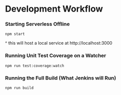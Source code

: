 # Development Workflow

### Starting Serverless Offline

`npm start`

^ this will host a local service at http://localhost:3000

### Running Unit Test Coverage on a Watcher

`npm run test:coverage:watch`

### Running the Full Build (What Jenkins will Run)

`npm run build`
